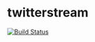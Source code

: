 # twitterstream
[![Build Status](https://travis-ci.org/hidekiy/twitterstream.svg?branch=master)](https://travis-ci.org/hidekiy/twitterstream)
